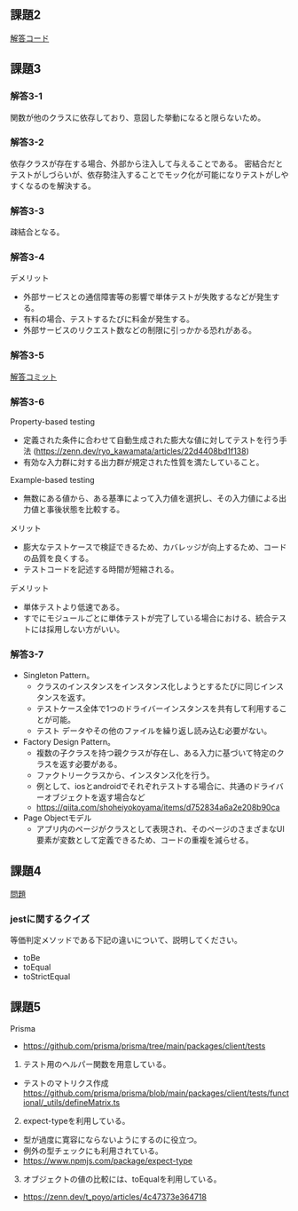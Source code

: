 ## 課題2
[解答コード](https://github.com/Hikaru-Giannis/praha-challenge-templates/blob/feature/task/jestSample/__tests__/functions.test.ts)

## 課題3
### 解答3-1
関数が他のクラスに依存しており、意図した挙動になると限らないため。

### 解答3-2
依存クラスが存在する場合、外部から注入して与えることである。
密結合だとテストがしづらいが、依存勢注入することでモック化が可能になりテストがしやすくなるのを解決する。

### 解答3-3
疎結合となる。

### 解答3-4
デメリット
- 外部サービスとの通信障害等の影響で単体テストが失敗するなどが発生する。
- 有料の場合、テストするたびに料金が発生する。
- 外部サービスのリクエスト数などの制限に引っかかる恐れがある。

### 解答3-5
[解答コミット](https://github.com/Hikaru-Giannis/praha-challenge-templates/commit/ee26bb3749d95de6db58d93f9f819d0802a46b72?diff=split)

### 解答3-6
Property-based testing
- 定義された条件に合わせて自動生成された膨大な値に対してテストを行う手法 (https://zenn.dev/ryo_kawamata/articles/22d4408bd1f138)
- 有効な入力群に対する出力群が規定された性質を満たしていること。

Example-based testing
- 無数にある値から、ある基準によって入力値を選択し、その入力値による出力値と事後状態を比較する。

メリット
- 膨大なテストケースで検証できるため、カバレッジが向上するため、コードの品質を良くする。
- テストコードを記述する時間が短縮される。

デメリット
- 単体テストより低速である。
- すでにモジュールごとに単体テストが完了している場合における、統合テストには採用しない方がいい。

### 解答3-7
- Singleton Pattern。
  - クラスのインスタンスをインスタンス化しようとするたびに同じインスタンスを返す。
  - テストケース全体で1つのドライバーインスタンスを共有して利用することが可能。
  - テスト データやその他のファイルを繰り返し読み込む必要がない。
- Factory Design Pattern。
  - 複数の子クラスを持つ親クラスが存在し、ある入力に基づいて特定のクラスを返す必要がある。
  - ファクトリークラスから、インスタンス化を行う。
  - 例として、iosとandroidでそれぞれテストする場合に、共通のドライバーオブジェクトを返す場合など
  - https://qiita.com/shoheiyokoyama/items/d752834a6a2e208b90ca
- Page Objectモデル
  - アプリ内のページがクラスとして表現され、そのページのさまざまなUI要素が変数として定義できるため、コードの重複を減らせる。

## 課題4
[問題](https://github.com/Hikaru-Giannis/praha-challenge-templates/blob/feature/task/jestSample/task.ts)

### jestに関するクイズ
等価判定メソッドである下記の違いについて、説明してください。
- toBe
- toEqual
- toStrictEqual

## 課題5
Prisma
- https://github.com/prisma/prisma/tree/main/packages/client/tests

1. テスト用のヘルパー関数を用意している。
  - テストのマトリクス作成
  https://github.com/prisma/prisma/blob/main/packages/client/tests/functional/_utils/defineMatrix.ts
2. expect-typeを利用している。
  - 型が過度に寛容にならないようにするのに役立つ。
  - 例外の型チェックにも利用されている。
  - https://www.npmjs.com/package/expect-type
3. オブジェクトの値の比較には、toEqualを利用している。
  - https://zenn.dev/t_poyo/articles/4c47373e364718



